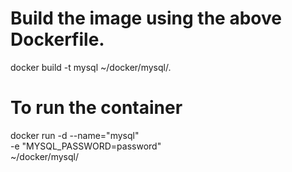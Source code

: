 # Build the image using the above Dockerfile.

docker build -t mysql ~/docker/mysql/.


# To run the container

docker run -d --name="mysql" \
    -e "MYSQL_PASSWORD=password" \
    ~/docker/mysql/
